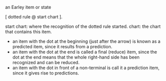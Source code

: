 an Earley item or state 

 [ dotted rule @  start chart ].

start chart: where the recognition of the dotted rule started.
chart: the chart that contains this item.

- an item with the dot at the beginning (just after the arrow) is known as a predicted item, since it results from a prediction.
- an item with the dot at the end is called a final (reduce) item, since the dot at the end means that the whole right-hand side has been recognized and can be reduced.
- an item with the dot in front of a non-terminal is call it a prediction item, since it gives rise to predictions.

	

